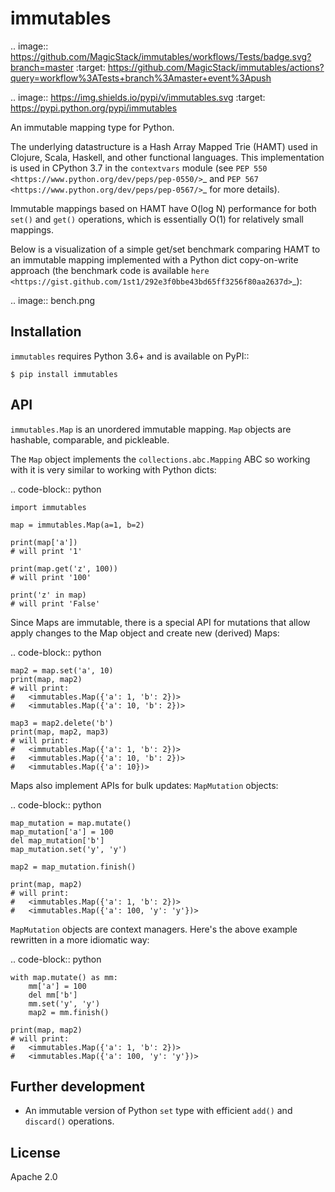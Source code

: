 immutables
==========

.. image:: https://github.com/MagicStack/immutables/workflows/Tests/badge.svg?branch=master
    :target: https://github.com/MagicStack/immutables/actions?query=workflow%3ATests+branch%3Amaster+event%3Apush

.. image:: https://img.shields.io/pypi/v/immutables.svg
    :target: https://pypi.python.org/pypi/immutables

An immutable mapping type for Python.

The underlying datastructure is a Hash Array Mapped Trie (HAMT)
used in Clojure, Scala, Haskell, and other functional languages.
This implementation is used in CPython 3.7 in the ``contextvars``
module (see `PEP 550 <https://www.python.org/dev/peps/pep-0550/>`_ and
`PEP 567 <https://www.python.org/dev/peps/pep-0567/>`_ for more details).

Immutable mappings based on HAMT have O(log N) performance for both
``set()`` and ``get()`` operations, which is essentially O(1) for
relatively small mappings.

Below is a visualization of a simple get/set benchmark comparing
HAMT to an immutable mapping implemented with a Python dict
copy-on-write approach (the benchmark code is available
`here <https://gist.github.com/1st1/292e3f0bbe43bd65ff3256f80aa2637d>`_):

.. image:: bench.png


Installation
------------

``immutables`` requires Python 3.6+ and is available on PyPI::

    $ pip install immutables


API
---

``immutables.Map`` is an unordered immutable mapping.  ``Map`` objects
are hashable, comparable, and pickleable.

The ``Map`` object implements the ``collections.abc.Mapping`` ABC
so working with it is very similar to working with Python dicts:

.. code-block:: python

    import immutables

    map = immutables.Map(a=1, b=2)

    print(map['a'])
    # will print '1'

    print(map.get('z', 100))
    # will print '100'

    print('z' in map)
    # will print 'False'

Since Maps are immutable, there is a special API for mutations that
allow apply changes to the Map object and create new (derived) Maps:

.. code-block:: python

    map2 = map.set('a', 10)
    print(map, map2)
    # will print:
    #   <immutables.Map({'a': 1, 'b': 2})>
    #   <immutables.Map({'a': 10, 'b': 2})>

    map3 = map2.delete('b')
    print(map, map2, map3)
    # will print:
    #   <immutables.Map({'a': 1, 'b': 2})>
    #   <immutables.Map({'a': 10, 'b': 2})>
    #   <immutables.Map({'a': 10})>

Maps also implement APIs for bulk updates: ``MapMutation`` objects:

.. code-block:: python

    map_mutation = map.mutate()
    map_mutation['a'] = 100
    del map_mutation['b']
    map_mutation.set('y', 'y')

    map2 = map_mutation.finish()

    print(map, map2)
    # will print:
    #   <immutables.Map({'a': 1, 'b': 2})>
    #   <immutables.Map({'a': 100, 'y': 'y'})>

``MapMutation`` objects are context managers.  Here's the above example
rewritten in a more idiomatic way:

.. code-block:: python

    with map.mutate() as mm:
        mm['a'] = 100
        del mm['b']
        mm.set('y', 'y')
        map2 = mm.finish()

    print(map, map2)
    # will print:
    #   <immutables.Map({'a': 1, 'b': 2})>
    #   <immutables.Map({'a': 100, 'y': 'y'})>


Further development
-------------------

* An immutable version of Python ``set`` type with efficient
  ``add()`` and ``discard()`` operations.


License
-------

Apache 2.0

